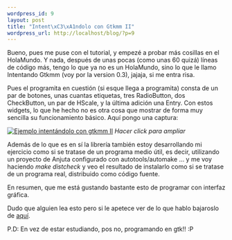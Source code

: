```yaml
--- 
wordpress_id: 9
layout: post
title: "Intent\xC3\xA1ndolo con Gtkmm II"
wordpress_url: http://localhost/blog/?p=9
---
```

Bueno, pues me puse con el tutorial, y empezé a probar más cosillas en el HolaMundo. Y nada, después de unas pocas (como unas 60 quizá) líneas de código más, tengo lo que ya no es un HolaMundo, sino lo que le llamo Intentando Gtkmm (voy por la version 0.3), jajaja, si me entra risa.

Pues el programita en cuestión (si esque llega a programita) consta de un par de botones, unas cuantas etiquetas, tres RadioButton, dos CheckButton, un par de HScale, y la última adición una Entry. Con estos widgets, lo que he hecho no es otra cosa que mostrar de forma muy sencilla su funcionamiento básico. Aquí pongo una captura:

<a href="/drawer/2005/05/intentando.png" title="Ejemplo intentándolo con gtkmm II"><img src="/drawer/2005/05/intentando.miniatura.png" alt="Ejemplo intentándolo con gtkmm II" /></a>
<em>Hacer click para ampliar</em>

Además de lo que es en sí la librería también estoy desarrollando mi ejercicio como si se tratase de un programa medio útil, es decir, utilizando un proyecto de Anjuta configurado con autotools/automake ... y me voy haciendo <em>make distcheck</em> y veo el resultado de instalarlo como si se tratase de un programa real, distribuido como código fuente.

En resumen, que me está gustando bastante esto de programar con interfaz gráfica.

Dudo que alguien lea esto pero si le apetece ver de lo que hablo bajaroslo de <a href="/drawer/2005/05/intentandogtkmm03tar.gz">aquí</a>. 

P.D: En vez de estar estudiando, pos no, programando en gtk!! :P
